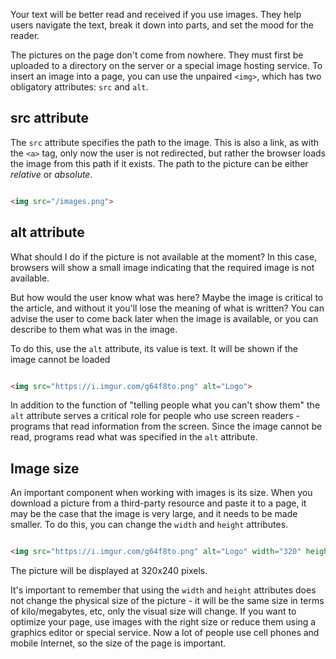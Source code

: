 
Your text will be better read and received if you use images. They help users navigate the text, break it down into parts, and set the mood for the reader.

The pictures on the page don't come from nowhere. They must first be uploaded to a directory on the server or a special image hosting service. To insert an image into a page, you can use the unpaired `<img>`, which has two obligatory attributes: `src` and `alt`.

## src attribute

The `src` attribute specifies the path to the image. This is also a link, as with the `<a>` tag, only now the user is not redirected, but rather the browser loads the image from this path if it exists. The path to the picture can be either _relative_ or _absolute_.

```html

<img src="/images.png">

```

## alt attribute

What should I do if the picture is not available at the moment? In this case, browsers will show a small image indicating that the required image is not available.

But how would the user know what was here? Maybe the image is critical to the article, and without it you'll lose the meaning of what is written? You can advise the user to come back later when the image is available, or you can describe to them what was in the image.

To do this, use the `alt` attribute, its value is text. It will be shown if the image cannot be loaded

```html

<img src="https://i.imgur.com/g64f8to.png" alt="Logo">

```

In addition to the function of "telling people what you can't show them" the `alt` attribute serves a critical role for people who use screen readers - programs that read information from the screen. Since the image cannot be read, programs read what was specified in the `alt` attribute.

## Image size

An important component when working with images is its size. When you download a picture from a third-party resource and paste it to a page, it may be the case that the image is very large, and it needs to be made smaller. To do this, you can change the `width` and `height` attributes.

```html

<img src="https://i.imgur.com/g64f8to.png" alt="Logo" width="320" height="240">

```

The picture will be displayed at 320x240 pixels.

It's important to remember that using the `width` and `height` attributes does not change the physical size of the picture - it will be the same size in terms of kilo/megabytes, etc, only the visual size will change. If you want to optimize your page, use images with the right size or reduce them using a graphics editor or special service. Now a lot of people use cell phones and mobile Internet, so the size of the page is important.
